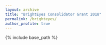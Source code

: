 ```yaml
---
layout: archive
title: "BrightEyes Consolidator Grant 2018"
permalink: /brighteyes/
author_profile: true
---
```

{% include base_path %}
